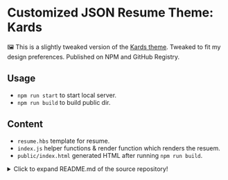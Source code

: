 # Customized JSON Resume Theme: Kards
🖼️ This is a slightly tweaked version of the [Kards theme](https://github.com/XuluWarrior/jsonresume-theme-kards). Tweaked to fit my design preferences. Published on NPM and GitHub Registry.

## Usage
* `npm run start` to start local server.
* `npm run build` to build public dir.

## Content
* `resume.hbs` template for resume.
* `index.js` helper functions & render function which renders the resuem.
* `public/index.html` generated HTML after running `npm run build`.

<details>
  <summary>Click to expand README.md of the source repository!</summary>

# JSON Resume Kards Theme 
[![This project is using Percy.io for visual regression testing.](https://percy.io/static/images/percy-badge.svg)](https://percy.io/XuluWarrior/jsonresume-theme-kards)

This is a theme for [JSON Resume](http://jsonresume.org/) based on [Kards design](https://www.styleshout.com/free-templates/kards/) by [styleshout](https://www.styleshout.com/).

|  |  |
| --- | --- |
| [![Example resume (intro)](https://xuluwarrior.github.io/jsonresume-theme-kards/resume-1.png)](https://xuluwarrior.github.io/jsonresume-theme-kards/resume.html) | [![Example resume (about)](https://xuluwarrior.github.io/jsonresume-theme-kards/resume-2.png)](https://xuluwarrior.github.io/jsonresume-theme-kards/resume.html#about) |
| [![Example resume (profile)](https://xuluwarrior.github.io/jsonresume-theme-kards/resume-3.png)](https://xuluwarrior.github.io/jsonresume-theme-kards/resume.html#about) | [![Example resume](https://xuluwarrior.github.io/jsonresume-theme-kards/resume-4.png)](https://xuluwarrior.github.io/jsonresume-theme-kards/resume.html#resume) |

## Getting started

### Install the command line

Install [resume-cli](https://github.com/jsonresume/resume-cli) to render your resume.

```
sudo npm install -g resume-cli
```

### Serve theme
```
resume serve --theme kards --resume <path_to_resume.json>
```

You should now see this message:

```
Preview: http://localhost:4000
Press ctrl-c to stop
```

The resume should open in a new tab in your default browser

## Editing template
### Get source from GitHub
```
git clone https://github.com/XuluWarrior/jsonresume-theme-kards.git
cd jsonresume-theme-kards
```

### Serve theme
```
resume serve
```
This will use the local version of the theme to render the resume.json
If there is a local copy of resume.json this will be used.  Otherwise, it will use the default resume.json from [jsonresume.org](https://jsonresume.org/)

### Change background images
In order for the generated html to be self contained this theme ships with the background images embedded in the css.
To change the images, edit **Kards10/less/config.less**
```
@bg-img-url: "data:image/...";
@intro-bg-img-url: "data:image/...";
@logo-img-url: "data:image/...";
```
and then rebuild styles.css
```
npm run build:styles
```

### Extra sections
The original Kards design included extra sections such as [Portfolio](https://www.styleshout.com/templates/preview/Kards10/#portfolio) and [Services](https://www.styleshout.com/templates/preview/Kards10/index.html#services).  These don't map directly to jsonresume and so are commented out in the template.

To include them in your template, edit **resume.hbs** and uncomment the appropriate sections and personalise the content e.g.

```
<!--&lt;!&ndash; Portfolio Section-->
<!--================================================== &ndash;&gt;-->
<!--<section id="portfolio">-->

 ...

<!--</section> &lt;!&ndash; /portfolio &ndash;&gt;-->  
```
 
|  |  |
| --- | --- |
| [![Portfolio section](https://xuluwarrior.github.io/jsonresume-theme-kards/resume-portfolio.png)](https://www.styleshout.com/templates/preview/Kards10/#portfolio) | [![Services section](https://xuluwarrior.github.io/jsonresume-theme-kards/resume-services.png)](https://www.styleshout.com/templates/preview/Kards10/index.html#services) |

## License
Template design is available under [Creative Commons Attribution 3.0 License](http://creativecommons.org/licenses/by/3.0/) attributed to [styleshout](https://www.styleshout.com/)

Source code for generating resume is available under [the MIT license](http://mths.be/mit).
